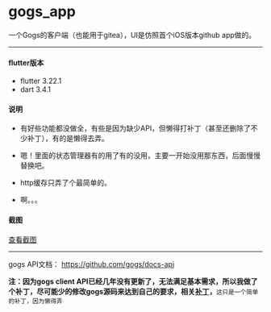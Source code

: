 # gogs_app

一个Gogs的客户端（也能用于gitea），UI是仿照首个iOS版本github app做的。

----

#### flutter版本

* flutter 3.22.1
* dart 3.4.1

#### 说明

* 有好些功能都没做全，有些是因为缺少API，但懒得打补丁（甚至还删除了不少补丁），有的是懒得去弄。

* 嗯！里面的状态管理器有的用了有的没用，主要一开始没用那东西，后面慢慢替换吧。

* http缓存只弄了个最简单的。

* 啊。。。 

#### 截图

[查看截图](screenshots/README.md)

----

gogs API文档： https://github.com/gogs/docs-api

**注：因为gogs client API已经几年没有更新了，无法满足基本需求，所以我做了个补丁，尽可能少的修改gogs源码来达到自己的要求，相关[补丁](gogs_patch)，**`这只是一个简单的补丁，因为懒得弄`


 